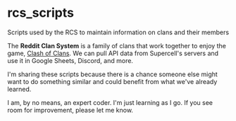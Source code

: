 # rcs_scripts
Scripts used by the RCS to maintain information on clans and their members

The **Reddit Clan System** is a family of clans that work together to enjoy the game, [Clash of Clans](https://clashofclans.com/).  We can pull API data from Supercell's servers and use it in Google Sheets, Discord, and more.

I'm sharing these scripts because there is a chance someone else might want to do something similar and could benefit from what we've already learned.

I am, by no means, an expert coder.  I'm just learning as I go.  If you see room for improvement, please let me know.
